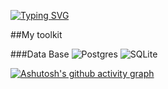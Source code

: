 [![Typing SVG](https://readme-typing-svg.herokuapp.com?color=%2336BCF7&lines=Young+and+hot+.Net+developer)](https://git.io/typing-svg)

##My toolkit
 
###Data Base
![Postgres](https://img.shields.io/badge/postgres-%23316192.svg?style=for-the-badge&logo=postgresql&logoColor=white)
![SQLite](https://img.shields.io/badge/sqlite-%2307405e.svg?style=for-the-badge&logo=sqlite&logoColor=white)

[![Ashutosh's github activity graph](https://github-readme-activity-graph.vercel.app/graph?username=DilemaFixer&theme=github-compact)](https://github.com/ashutosh00710/github-readme-activity-graph)
